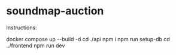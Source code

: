 # soundmap-auction

Instructions:

docker compose up --build -d
cd ./api
npm i
npm run setup-db
cd ../frontend
npm run dev
